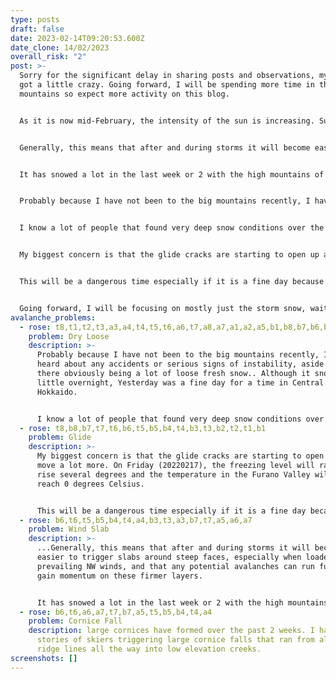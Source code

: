 ```yaml
---
type: posts
draft: false
date: 2023-02-14T09:20:53.600Z
date_clone: 14/02/2023
overall_risk: "2"
post: >-
  S﻿orry for the significant delay in sharing posts and observations, my life
  got a little crazy. Going forward, I will be spending more time in the
  mountains so expect more activity on this blog.


  A﻿s it is now mid-February, the intensity of the sun is increasing. Sun and temperature crust layers, especially on steep S-E aspects will become more pronounced. 


  Generally, t﻿his means that after and during storms it will become easier to trigger slabs around steep faces, especially when loaded by the prevailing NW winds, and that any potential avalanches can run further and gain momentum on the firmer crust layers. 


  I﻿t has snowed a lot in the last week or 2 with the high mountains of Central Hokkaido getting a meter or more of snow. 3-4 weeks ago was the dry period where it barely snowed in Central Hokkaido and the 20200114 temperature crust layer was unstable in places for some time, this layer was discussed and tested near Furano and to the NW. 


  Probably because I have not been to the big mountains recently, I have not heard about any accidents or serious signs of instability, aside from there obviously being a lot of loose fresh snow.. Although it snowed a little overnight, Yesterday was a fine day for a time in Central Hokkaido. 


  I﻿ know a lot of people that found very deep snow conditions over the last several days.


  My biggest concern is that the g﻿lide cracks are starting to open up and move a lot more. On Friday (20220217), the freezing level will rapidly rise several degrees and the temperature in the Furano Valley will likely reach 0 degrees Celsius. 


  This will be a dangerous time especially if it is a fine day because much of the cracked steeper terrain is likely at higher probability of collapsing catastrophically. So if it is ever a day significantly warmer than the previous day or the temperature is still increasing, limit time spent in the large gorges of the Furano Mountains. The destructive power of these types of avalanches is often earth damaging so be careful and stay away from the major terrain traps during these times. They can also just collapse anytime and run surprising distances.


  Going forward, I will be focusing on mostly just the storm snow, waiting for it to stabilize on the previous crust before attempting to go any ambitious places in the backcountry. Most of the creeks at lower elevations are well filled in although the lowest elevations are still thin in places due to December rain events. 
avalanche_problems:
  - rose: t8,t1,t2,t3,a3,a4,t4,t5,t6,a6,t7,a8,a7,a1,a2,a5,b1,b8,b7,b6,b5,b4,b3,b2
    problem: Dry Loose
    description: >-
      Probably because I have not been to the big mountains recently, I have not
      heard about any accidents or serious signs of instability, aside from
      there obviously being a lot of loose fresh snow.. Although it snowed a
      little overnight, Yesterday was a fine day for a time in Central
      Hokkaido. 


      I﻿ know a lot of people that found very deep snow conditions over the last several days.
  - rose: t8,b8,b7,t7,t6,b6,t5,b5,b4,t4,b3,t3,b2,t2,t1,b1
    problem: Glide
    description: >-
      My biggest concern is that the g﻿lide cracks are starting to open up and
      move a lot more. On Friday (20220217), the freezing level will rapidly
      rise several degrees and the temperature in the Furano Valley will likely
      reach 0 degrees Celsius. 


      This will be a dangerous time especially if it is a fine day because much of the cracked steeper terrain is likely at higher probability of collapsing catastrophically. So if it is ever a day significantly warmer that the previous day or the temperature is still increasing, limit time spent in the large gorges of the Furano Mountains. The destructive power of these types of avalanches is often earth damaging so be careful and stay away from the major terrain traps during these times. They can also just collapse anytime and run surprising distances.
  - rose: b6,t6,t5,b5,b4,t4,a4,b3,t3,a3,b7,t7,a5,a6,a7
    problem: Wind Slab
    description: >-
      ...Generally, t﻿his means that after and during storms it will become
      easier to trigger slabs around steep faces, especially when loaded by the
      prevailing NW winds, and that any potential avalanches can run further and
      gain momentum on these firmer layers.  


      I﻿t has snowed a lot in the last week or 2 with the high mountains of Central Hokkaido getting a meter or more of snow. 3-4 weeks ago was the dry period where it barely snowed in Central Hokkaido and the 20200113/14 temperature crust layer was unstable in places for some time, this layer was discussed and tested near Furano and to the NW. 
  - rose: b6,t6,a6,a7,t7,b7,a5,t5,b5,b4,t4,a4
    problem: Cornice Fall
    description: l﻿arge cornices have formed over the past 2 weeks. I have heard
      stories of skiers triggering large cornice falls that ran from alpine
      ridge lines all the way into low elevation creeks.
screenshots: []
---
```


